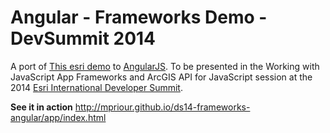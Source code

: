 Angular - Frameworks Demo - DevSummit 2014
====================

A port of [This esri demo](http://developers.arcgis.com/javascript/samples/data_gas_prices/) to [AngularJS](http://angularjs.org/). To be presented in the Working with JavaScript App Frameworks and ArcGIS API for JavaScript session at the 2014 [Esri International Developer Summit](http://www.esri.com/events/devsummit).

__See it in action__
http://mpriour.github.io/ds14-frameworks-angular/app/index.html











































